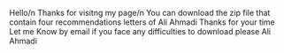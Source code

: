 Hello/n
Thanks for visitng my page/n
You can download the zip file that contain four recommendations letters of Ali Ahmadi
Thanks for your time
Let me Know by email if you face any difficulties to download please
Ali Ahmadi
